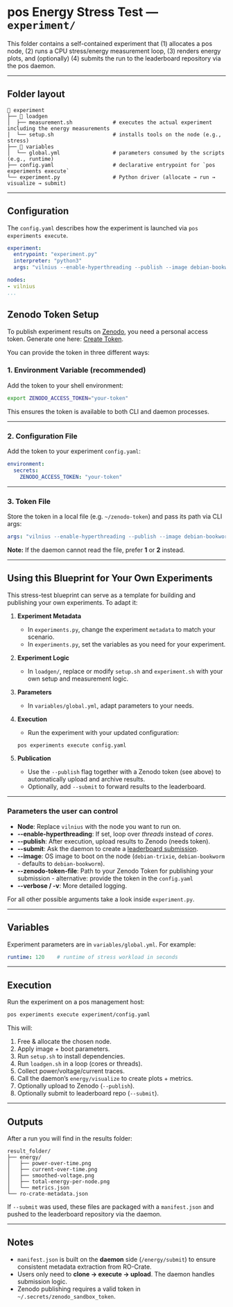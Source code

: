 # pos Energy Stress Test — `experiment/`

This folder contains a self-contained experiment that (1) allocates a pos node, (2) runs a CPU stress/energy measurement loop, (3) renders energy plots, and (optionally) (4) submits the run to the leaderboard repository via the pos daemon.

---

## Folder layout

```text
 experiment
├──  loadgen
│  ├── measurement.sh             # executes the actual experiment including the energy measurements
│  └── setup.sh                   # installs tools on the node (e.g., stress)
├──  variables
│  └── global.yml                 # parameters consumed by the scripts (e.g., runtime)
├── config.yaml                   # declarative entrypoint for `pos experiments execute`
└── experiment.py                 # Python driver (allocate → run → visualize → submit)
```

---

## Configuration

The `config.yaml` describes how the experiment is launched via `pos experiments execute`.

```yaml
experiment:
  entrypoint: "experiment.py"
  interpreter: "python3"
  args: "vilnius --enable-hyperthreading --publish --image debian-bookworm --submit --verbose"

nodes:
- vilnius
...
```

## Zenodo Token Setup

To publish experiment results on [Zenodo](https://zenodo.org/), you need a personal access token.
Generate one here: [Create Token](https://zenodo.org/account/settings/applications/tokens/new/).

You can provide the token in three different ways:

### 1. Environment Variable (recommended)

Add the token to your shell environment:

```bash
export ZENODO_ACCESS_TOKEN="your-token"
```

This ensures the token is available to both CLI and daemon processes.

---

### 2. Configuration File

Add the token to your experiment `config.yaml`:

```yaml
environment:
  secrets:
    ZENODO_ACCESS_TOKEN: "your-token"

```

---

### 3. Token File

Store the token in a local file (e.g. `~/zenodo-token`) and pass its path via CLI args:

```yaml
args: "vilnius --enable-hyperthreading --publish --image debian-bookworm --submit --zenodo-token-file /home/user/zenodo-token"
```

**Note:** If the daemon cannot read the file, prefer **1** or **2** instead.

---

## Using this Blueprint for Your Own Experiments

This stress-test blueprint can serve as a template for building and publishing your own experiments.
To adapt it:

1. **Experiment Metadata**
   - In `experiments.py`, change the experiment `metadata` to match your scenario.
   - In `experiments.py`, set the variables as you need for your experiment.

2. **Experiment Logic**
   - In `loadgen/`, replace or modify `setup.sh` and `experiment.sh` with your own setup and measurement logic.

3. **Parameters**
   - In `variables/global.yml`, adapt parameters to your needs.

4. **Execution**
   - Run the experiment with your updated configuration:

   ```bash
   pos experiments execute config.yaml
   ```

5. **Publication**
   - Use the `--publish` flag together with a Zenodo token (see above) to automatically upload and archive results.
   - Optionally, add `--submit` to forward results to the leaderboard.

---

### Parameters the user can control

- **Node**: Replace `vilnius` with the node you want to run on.
- **--enable-hyperthreading**: If set, loop over *threads* instead of *cores*.
- **--publish**: After execution, upload results to Zenodo (needs token).
- **--submit**: Ask the daemon to create a [leaderboard submission](https://kiliwarmuth.github.io/pos-energy-blueprint-experiment/).
- **--image**: OS image to boot on the node (`debian-trixie`, `debian-bookworm` - defaults to `debian-bookworm`).
- **--zenodo-token-file**: Path to your Zenodo Token for publishing your submission - alternative: provide the token in the `config.yaml`
- **--verbose / -v**: More detailed logging.

For all other possible arguments take a look inside `experiment.py`.

---

## Variables

Experiment parameters are in `variables/global.yml`. For example:

```yaml
runtime: 120    # runtime of stress workload in seconds
```

---

## Execution

Run the experiment on a pos management host:

```bash
pos experiments execute experiment/config.yaml
```

This will:

1. Free & allocate the chosen node.
2. Apply image + boot parameters.
3. Run `setup.sh` to install dependencies.
4. Run `loadgen.sh` in a loop (cores or threads).
5. Collect power/voltage/current traces.
6. Call the daemon’s `energy/visualize` to create plots + metrics.
7. Optionally upload to Zenodo (`--publish`).
8. Optionally submit to leaderboard repo (`--submit`).

---

## Outputs

After a run you will find in the results folder:

```text
result_folder/
├── energy/
│   ├── power-over-time.png
│   ├── current-over-time.png
│   ├── smoothed-voltage.png
│   ├── total-energy-per-node.png
│   └── metrics.json
└── ro-crate-metadata.json
```

If `--submit` was used, these files are packaged with a `manifest.json` and pushed to the leaderboard repository via the daemon.

---

## Notes

- `manifest.json` is built on the **daemon** side (`/energy/submit`) to ensure consistent metadata extraction from RO-Crate.
- Users only need to **clone &rarr; execute &rarr; upload**. The daemon handles submission logic.
- Zenodo publishing requires a valid token in `~/.secrets/zenodo_sandbox_token`.

